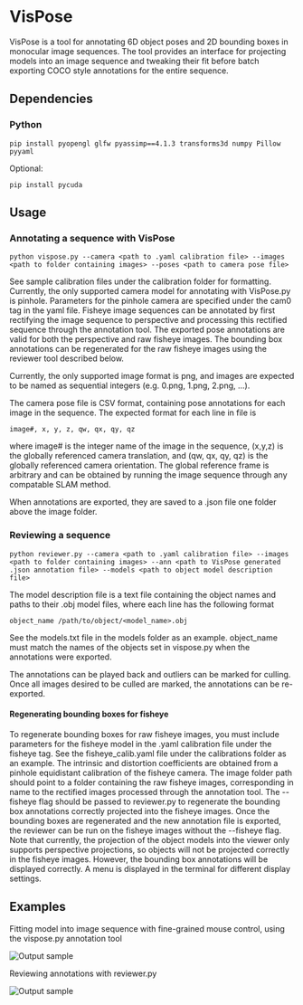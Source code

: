 # VisPose
VisPose is a tool for annotating 6D object poses and 2D bounding boxes in monocular image sequences. The tool provides an interface for projecting models into an image sequence and tweaking their fit before batch exporting COCO style annotations for the entire sequence.

## Dependencies
### Python
```
pip install pyopengl glfw pyassimp==4.1.3 transforms3d numpy Pillow pyyaml
```

Optional:

```
pip install pycuda
```

## Usage

### Annotating a sequence with VisPose
```
python vispose.py --camera <path to .yaml calibration file> --images <path to folder containing images> --poses <path to camera pose file>
```

See sample calibration files under the calibration folder for formatting. Currently, the only supported camera model for annotating with VisPose.py is pinhole. Parameters for the pinhole camera are specified under the cam0 tag in the yaml file. Fisheye image sequences can be annotated by first rectifying the image sequence to perspective and processing this rectified sequence through the annotation tool. The exported pose annotations are valid for both the perspective and raw fisheye images. The bounding box annotations can be regenerated for the raw fisheye images using the reviewer tool described below.

Currently, the only supported image format is png, and images are expected to be named as sequential integers (e.g. 0.png, 1.png, 2.png, ...).

The camera pose file is CSV format, containing pose annotations for each image in the sequence. The expected format for each line in file is
```
image#, x, y, z, qw, qx, qy, qz
```

where image# is the integer name of the image in the sequence, (x,y,z) is the globally referenced camera translation, and (qw, qx, qy, qz) is the globally referenced camera orientation. The global reference frame is arbitrary and can be obtained by running the image sequence through any compatable SLAM method.

When annotations are exported, they are saved to a .json file one folder above the image folder.

### Reviewing a sequence

```
python reviewer.py --camera <path to .yaml calibration file> --images <path to folder containing images> --ann <path to VisPose generated .json annotation file> --models <path to object model description file>
```

The model description file is a text file containing the object names and paths to their .obj model files, where each line has the following format

```
object_name /path/to/object/<model_name>.obj
```

See the models.txt file in the models folder as an example. object_name must match the names of the objects set in vispose.py when the annotations were exported.

The annotations can be played back and outliers can be marked for culling. Once all images desired to be culled are marked, the annotations can be re-exported.

#### Regenerating bounding boxes for fisheye

To regenerate bounding boxes for raw fisheye images, you must include parameters for the fisheye model in the .yaml calibration file under the fisheye tag. See the fisheye_calib.yaml file under the calibrations folder as an example. The intrinsic and distortion coefficients are obtained from a pinhole equidistant calibration of the fisheye camera. The image folder path should point to a folder containing the raw fisheye images, corresponding in name to the rectified images processed through the annotation tool. The --fisheye flag should be passed to reviewer.py to regenerate the bounding box annotations correctly projected into the fisheye images. Once the bounding boxes are regenerated and the new annotation file is exported, the reviewer can be run on the fisheye images without the --fisheye flag. Note that currently, the projection of the object models into the viewer only supports perspective projections, so objects will not be projected correctly in the fisheye images. However, the bounding box annotations will be displayed correctly. A menu is displayed in the terminal for different display settings.

## Examples
Fitting model into image sequence with fine-grained mouse control, using the vispose.py annotation tool

![Output sample](https://github.com/gidobot/gifs/raw/master/VisPose_FittingModel.gif)

Reviewing annotations with reviewer.py

![Output sample](https://github.com/gidobot/gifs/raw/master/VisPose_Reviewer.gif)

